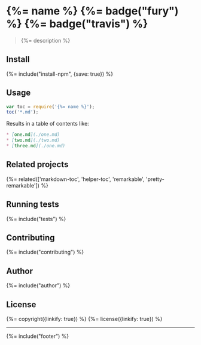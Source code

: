 # {%= name %} {%= badge("fury") %} {%= badge("travis") %}

> {%= description %}

## Install
{%= include("install-npm", {save: true}) %}

## Usage

```js
var toc = require('{%= name %}');
toc('*.md');
```

Results in a table of contents like:

```markdown
* [one.md](./one.md)
* [two.md](./two.md)
* [three.md](./one.md)
```

## Related projects
{%= related(['markdown-toc', 'helper-toc', 'remarkable', 'pretty-remarkable']) %}  

## Running tests
{%= include("tests") %}

## Contributing
{%= include("contributing") %}

## Author
{%= include("author") %}

## License
{%= copyright({linkify: true}) %}
{%= license({linkify: true}) %}

***

{%= include("footer") %}
